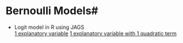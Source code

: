 # Bernoulli Models#

* Logit model in R using JAGS  
        [1 explanatory variable](https://github.com/RafaelSdeSouza/ADA8/blob/master/Bernoulli/Ex1_logit_x1.R)
        [1 explanatory variable with 1 quadratic term](https://github.com/RafaelSdeSouza/ADA8/blob/master/Bernoulli/Ex2_Bernoulli_x1_quadratic.R)
